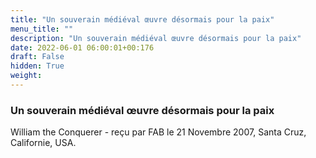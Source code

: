 ```yaml
---
title: "Un souverain médiéval œuvre désormais pour la paix"
menu_title: ""
description: "Un souverain médiéval œuvre désormais pour la paix"
date: 2022-06-01 06:00:01+00:176
draft: False
hidden: True
weight:
---
```

### Un souverain médiéval œuvre désormais pour la paix

William the Conquerer - reçu par FAB le 21 Novembre 2007, Santa Cruz, Californie, USA.



